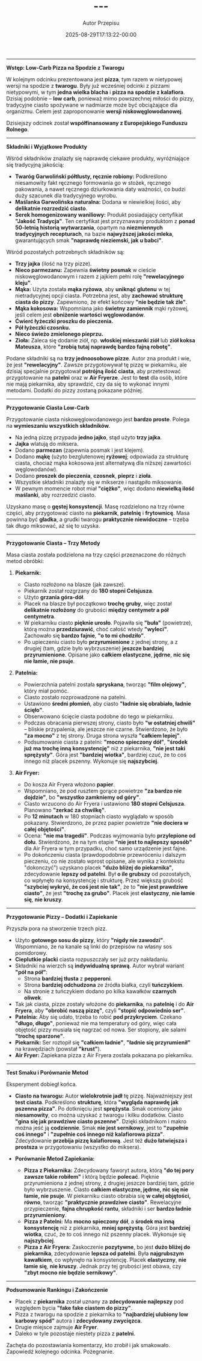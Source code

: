 ﻿---
draft: true
title: "---"
author: "Autor Przepisu"
recipe_image: images/recipe-headers/default.avif
date: 2025-08-29T17:13:22-00:00
categories: ["sniadania"]
tags: ["draft"]
tagline: "Przepis do sformatowania"
servings: 4
prep_time: 15
cook: true
cook_time: 30
calories: 300
protein: 20
fat: 10
carbohydrate: 25
---
---

**Wstęp: Low-Carb Pizza na Spodzie z Twarogu**

W kolejnym odcinku prezentowana jest **pizza**, tym razem w nietypowej wersji na spodzie z **twarogu**. Były już wcześniej odcinki z pizzami nietypowymi, w tym **jedna wielka blacha** i **pizza na spodzie z kalafiora**. Dzisiaj podobnie – **low carb**, ponieważ mimo powszechnej miłości do pizzy, tradycyjne ciasto spożywane w nadmiarze może być obciążające dla organizmu. Celem jest zaproponowanie **wersji niskowęglowodanowej**.

Dzisiejszy odcinek został **współfinansowany z Europejskiego Funduszu Rolnego**.

---

**Składniki i Wyjątkowe Produkty**

Wśród składników znalazły się naprawdę ciekawe produkty, wyróżniające się tradycyjną jakością:

*   **Twaróg Garwoliński półtłusty, ręcznie robiony:** Podkreślono niesamowity fakt ręcznego formowania go w stożek, ręcznego pakowania, a nawet ręcznego dziurkowania daty ważności, co budzi duży szacunek dla tradycyjnego wyrobu.
*   **Maślanka Garwolińska naturalna:** Dodana w niewielkiej ilości, aby **delikatnie rozrzedzić ciasto**.
*   **Serek homogenizowany waniliowy:** Produkt posiadający certyfikat **"Jakość Tradycja"**. Ten certyfikat jest przyznawany produktom z **ponad 50-letnią historią wytwarzania**, opartym na **niezmiennych tradycyjnych recepturach**, na bazie **najwyższej jakości mleka**, gwarantujących smak **"naprawdę nieziemski, jak u babci"**.

Wśród pozostałych potrzebnych składników są:

*   **Trzy jajka** (ilość na trzy pizze).
*   **Nieco parmezanu:** Zapewnia **świetny posmak** w cieście niskowęglowodanowym i razem z jajkiem pełni rolę **"rewelacyjnego kleju"**.
*   **Mąka:** Użyta została **mąka ryżowa**, aby **uniknąć glutenu** w tej nietradycyjnej opcji ciasta. Potrzebna jest, aby **zachować strukturę ciasta do pizzy**. Zapewniono, że efekt końcowy **"nie będzie tak źle"**.
*   **Mąka kokosowa:** Wspomniana jako **świetny zamiennik** mąki ryżowej, jeśli celem jest **obniżenie wartości węglowodanów**.
*   **Ćwierć łyżeczki proszku do pieczenia.**
*   **Pół łyżeczki czosnku.**
*   **Nieco świeżo zmielonego pieprzu.**
*   **Zioła:** Zaleca się dodanie ziół, np. **włoskiej mieszanki ziół** lub **ziół koksa Mateusza**, które **"zrobią tutaj naprawdę bardzo fajną robotę"**.

Podane składniki są na **trzy jednoosobowe pizze**. Autor zna produkt i wie, że jest **"rewelacyjny"**. Zawsze przygotowywał tę pizzę w piekarniku, ale dzisiaj specjalnie przygotował **potrójną ilość ciasta**, aby przetestować przygotowanie na **patelni** oraz w **Air Fryerze**. Jest to **test** dla osób, które nie mają piekarnika, aby sprawdzić, czy da się to wykonać innymi metodami. Dodatki do pizzy zostaną pokazane później.

---

**Przygotowanie Ciasta Low-Carb**

Przygotowanie ciasta niskowęglowodanowego jest **bardzo proste**. Polega na **wymieszaniu wszystkich składników**.

*   Na jedną pizzę przypada **jedno jajko**, stąd użyto **trzy jajka**.
*   **Jajka** wlatują do miksera.
*   Dodano **parmezan** (zapewnia posmak i jest klejem).
*   Dodano **mąkę** (użyto bezglutenowej **ryżowej**; odpowiada za strukturę ciasta, chociaż mąka kokosowa jest alternatywą dla niższej zawartości węglowodanów).
*   Dodano **proszek do pieczenia**, **czosnek**, **pieprz** i **zioła**.
*   Wszystkie składniki znalazły się w mikserze i nastąpiło miksowanie.
*   W pewnym momencie robot miał **"ciężko"**, więc dodano **niewielką ilość maślanki**, aby rozrzedzić ciasto.

Uzyskano masę o **gęstej konsystencji**. Masę rozdzielono na trzy równe części, aby przygotować ciasto na **piekarnik**, **patelnię** i **frytownicę**. Masa powinna być **gładka**, a grudki twarogu **praktycznie niewidoczne** – trzeba tak długo miksować, aż się to uzyska.

---

**Przygotowanie Ciasta – Trzy Metody**

Masa ciasta została podzielona na trzy części przeznaczone do różnych metod obróbki:

1.  **Piekarnik:**
    *   Ciasto rozłożono na blasze (jak zawsze).
    *   Piekarnik został rozgrzany do **180 stopni Celsjusza**.
    *   Użyto **grzania góra-dół**.
    *   Placek na blasze był początkowo **trochę gruby**, więc został **delikatnie rozłożony** do grubości **między centymetr a pół centymetra**.
    *   W piekarniku ciasto **pięknie urosło**. Pojawiła się **"buła"** (powietrze), którą można **przedziurawić**, choć całość wtedy **"wyleci"**. Zachowało się **bardzo fajnie**, **"o to mi chodziło"**.
    *   Po upieczeniu ciasto było **przyrumienione** z jednej strony, a z drugiej (tam, gdzie było wybrzuszenie) **jeszcze bardziej przyrumienione**. Opisane jako **całkiem elastyczne**, **jędrne**, **nic się nie łamie, nie psuje**.

2.  **Patelnia:**
    *   Powierzchnia patelni została **spryskana**, tworząc **"film olejowy"**, który miał pomóc.
    *   Ciasto zostało rozprowadzone na patelni.
    *   Ustawiono **średni płomień**, aby ciasto **"ładnie się obrabiało, ładnie ścięło"**.
    *   Obserwowano ścięcie ciasta podobne do tego w piekarniku.
    *   Podczas obracania pierwszej strony, ciasto było **"w ostatniej chwili"** – bliskie przypalenia, ale jeszcze nie czarne. Stwierdzono, że było **"za mocno"** z tej strony. Druga strona wyszła **"całkiem lepiej"**.
    *   Podsumowanie ciasta z patelni: **"mocno spieczony dół"**, **"środek już ma trochę inną konsystencję"** niż z piekarnika, **"nie jest taki sprężysty"**. Góra jest **"bardziej wiotka"**, bardziej czuć, że to coś innego niż placek pszenny. Wykonuje się **najszybciej**.

3.  **Air Fryer:**
    *   Do kosza Air Fryera włożono **papier**.
    *   Wspomniano, że pod rusztem gorące powietrze **"za bardzo nie dojdzie"**, bo **"wszystko zamkniemy od góry"**.
    *   Ciasto wrzucono do Air Fryera i ustawiono **180 stopni Celsjusza**. Planowano **"zerkać za chwilkę"**.
    *   Po **12 minutach** w 180 stopniach ciasto wyglądało w sposób pokazany. Stwierdzono, że przez papier powietrze **"nie dociera w całej objętości"**.
    *   Ocena: **"nie ma tragedii"**. Podczas wyjmowania było **przylepione od dołu**. Stwierdzono, że na tym etapie **"nie jest to najlepszy sposób"** dla Air Fryera w tym przypadku, choć samo urządzenie jest fajne.
    *   Po dokończeniu ciasta (prawdopodobnie przewróceniu i dalszym pieczeniu, co nie zostało wprost opisane, ale wynika z kontekstu "dokonczyć") uzyskano placek **"dużo bliżej do piekarnika"**, zdecydowanie **lepszy od patelni**. Był **o ile grubszy** od pozostałych, co wpłynęło na konsystencję i strukturę. Przez większą grubość **"szybciej wykryć, że coś jest nie tak"**, że to **"nie jest prawdziwe ciasto"**, że jest **"trochę za grubo"**. Placek jest **elastyczny**, **nie łamie się**, **nie kruszy**.

---

**Przygotowanie Pizzy – Dodatki i Zapiekanie**

Przyszła pora na stworzenie trzech pizz.

*   Użyto **gotowego sosu do pizzy**, który **"nigdy nie zawodzi"**. Wspomniano, że na kanale są linki do przepisów na własny sos pomidorowy.
*   **Cieplutkie placki** ciasta rozpuszczały ser już przy nakładaniu.
*   Składniki na wierzch są **indywidualną sprawą**. Autor wybrał wariant **"pół na pół"**:
    *   Strona **bardziej tłusta** z **pepperoni**.
    *   Strona **bardziej odchudzona** ze źródła białka, czyli **tuńczykiem**.
    *   Na stronie z tuńczykiem dodano po kilka kawałków **czarnych oliwek**.
*   Tak jak ciasta, pizze zostały włożone do **piekarnika**, na **patelnię** i do **Air Fryera**, aby **"obrobić naszą pizzę"**, czyli **"stopić odpowiednio ser"**.
*   **Patelnia:** Aby się udało, trzeba to robić **pod przykryciem**. Czekano **"długo, długo"**, ponieważ nie ma temperatury od góry, więc cała objętość pizzy musiała się nagrzać od nowa. Ser stopiony, ale salami **"trochę sparzone"**.
*   **Piekarnik:** Ser roztopił się **"całkiem ładnie"**, **"ładnie się przyrumienił"** na krawędziach (powstał **"krust"**).
*   **Air Fryer:** Zapiekana pizza z Air Fryera została pokazana po piekarniku.

---

**Test Smaku i Porównanie Metod**

Eksperyment dobiegł końca.

*   **Ciasto na twarogu:** Autor **wielokrotnie jadł** tę pizzę. Najważniejszy jest **test ciasta**. Podkreślono **strukturę**, która **"wygląda naprawdę jak pszenna pizza"**. Po dotknięciu jest **sprężysta**. Smak oceniony jako **niesamowity**, co można uzyskać z twarogu i kilku dodatków. Ciasto **"gina się jak prawdziwe ciasto pszenne"**. Dzięki składnikom i makro można jeść ją **codziennie**. Smak **nie jest sernikowy**, jest to **"zupełnie coś innego"** i **"zupełnie coś innego niż kalafiorowa pizza"**. Zdecydowanie **przebija pizzę kalafiorową**. Jest też **dużo łatwiejsza i prostsza** w przygotowaniu (wszystko do miksera).

*   **Porównanie Metod Zapiekania:**
    *   **Pizza z Piekarnika:** Zdecydowany faworyt autora, którą **"do tej pory zawsze takie robiłem"** i którą będzie **polecać**. Pięknie przyrumieniona z jednej strony, z drugiej jeszcze bardziej tam, gdzie było wybrzuszenie. Ciasto **całkiem elastyczne, jędrne, nic się nie łamie, nie psuje**. W piekarniku ciasto obrabia się **w całej objętości, równo**, tworząc **"praktycznie prawdziwe ciasto"**. Rewelacyjne przypieczenie, **fajna chrupkość rantu**, składniki i ser **bardzo ładnie przyrumieniony**.
    *   **Pizza z Patelni:** Ma **mocno spieczony dół**, a **środek ma inną konsystencję** niż z piekarnika, **mniej sprężystą**. Góra jest **bardziej wiotka**, czuć, że to coś innego niż pszenny placek. Wykonuje się **najszybciej**.
    *   **Pizza z Air Fryera:** Zaskoczenie **pozytywne**, bo jest **dużo bliżej do piekarnika**, zdecydowanie **lepsza od patelni**. Była **najgrubszym kawałkiem**, co wpłynęło na konsystencję. Placek **elastyczny**, **nie łamie się**, **nie kruszy**. Jednak przy tej grubości jest obawa, czy **"zbyt mocno nie będzie sernikowy"**.

---

**Podsumowanie Rankingu i Zakończenie**

*   Placek z **piekarnika** został uznany za **zdecydowanie najlepszy** pod względem bycia **"fake fake ciastem do pizzy"**.
*   Pizza z twarogu na spodzie z piekarnika to **"najbardziej ulubiony low karbowy spód"** autora i **zdecydowany zwycięzca**.
*   Drugie miejsce zajmuje **Air Fryer**.
*   Daleko w tyle pozostaje niestety pizza z **patelni**.

Zachęta do pozostawiania komentarzy, kto zrobił i jak smakowało. Zapowiedź kolejnego odcinka. Pożegnanie.